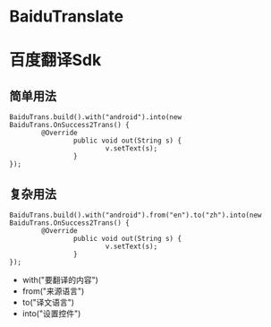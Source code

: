 # BaiduTranslate
# 百度翻译Sdk
## 简单用法
```
BaiduTrans.build().with("android").into(new BaiduTrans.OnSuccess2Trans() {
        @Override
                public void out(String s) {
                        v.setText(s);
                }
});
```
## 复杂用法
```
BaiduTrans.build().with("android").from("en").to("zh").into(new BaiduTrans.OnSuccess2Trans() {
        @Override
                public void out(String s) {
                        v.setText(s);
                }
});
```
- with("要翻译的内容")
- from("来源语言")
- to("译文语言")
- into("设置控件")
